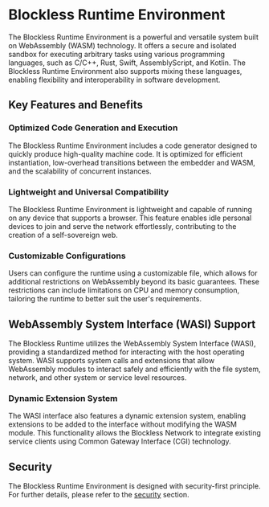 # Blockless Runtime Environment

The Blockless Runtime Environment is a powerful and versatile system built on WebAssembly (WASM) technology. It offers a secure and isolated sandbox for executing arbitrary tasks using various programming languages, such as C/C++, Rust, Swift, AssemblyScript, and Kotlin. The Blockless Runtime Environment also supports mixing these languages, enabling flexibility and interoperability in software development.

## Key Features and Benefits

### Optimized Code Generation and Execution

The Blockless Runtime Environment includes a code generator designed to quickly produce high-quality machine code. It is optimized for efficient instantiation, low-overhead transitions between the embedder and WASM, and the scalability of concurrent instances.

### Lightweight and Universal Compatibility

The Blockless Runtime Environment is lightweight and capable of running on any device that supports a browser. This feature enables idle personal devices to join and serve the network effortlessly, contributing to the creation of a self-sovereign web.

### Customizable Configurations

Users can configure the runtime using a customizable file, which allows for additional restrictions on WebAssembly beyond its basic guarantees. These restrictions can include limitations on CPU and memory consumption, tailoring the runtime to better suit the user's requirements.

## WebAssembly System Interface (WASI) Support

The Blockless Runtime utilizes the WebAssembly System Interface (WASI), providing a standardized method for interacting with the host operating system. WASI supports system calls and extensions that allow WebAssembly modules to interact safely and efficiently with the file system, network, and other system or service level resources.

### Dynamic Extension System

The WASI interface also features a dynamic extension system, enabling extensions to be added to the interface without modifying the WASM module. This functionality allows the Blockless Network to integrate existing service clients using Common Gateway Interface (CGI) technology.

## **Security**

The Blockless Runtime Environment is designed with security-first principle. For further details, please refer to the [security](./security/runtime-security.md) section.

